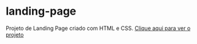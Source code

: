 # landing-page
Projeto de Landing Page criado com HTML e CSS.
<a href="https://santosajoao.github.io/landing-page/index" target="_blank" rel="external">Clique aqui para ver o projeto</a>
